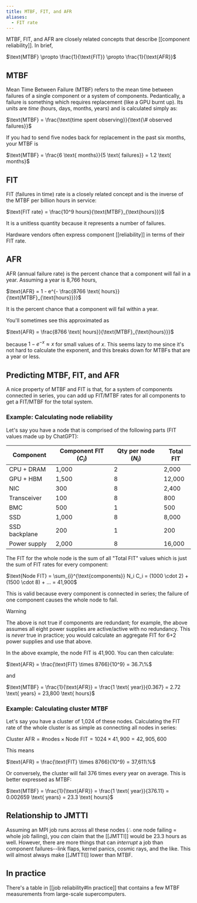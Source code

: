 ```yaml
---
title: MTBF, FIT, and AFR
aliases:
  - FIT rate
---
```

MTBF, FIT, and AFR are closely related concepts that describe [[component reliability]]. In brief,

$\text{MTBF} \propto \frac{1}{\text{FIT}} \propto \frac{1}{\text{AFR}}$

## MTBF

Mean Time Between Failure (MTBF) refers to the mean time between failures of a single component or a system of components. Pedantically, a failure is something which requires replacement (like a GPU burnt up). Its units are _time_ (hours, days, months, years) and is calculated simply as:

$\text{MTBF} = \frac{\text{time spent observing}}{\text{\# observed failures}}$

If you had to send five nodes back for replacement in the past six months, your MTBF is

$\text{MTBF} = \frac{6 \text{ months}}{5 \text{ failures}} = 1.2 \text{ months}$

## FIT

FIT (failures in time) rate is a closely related concept and is the inverse of the MTBF per billion hours in service:

$\text{FIT rate} = \frac{10^9 hours}{\text{MTBF}_{\text{hours}}}$

It is a unitless quantity because it represents a number of failures.

Hardware vendors often express component [[reliability]] in terms of their FIT rate.

## AFR

AFR (annual failure rate) is the percent chance that a component will fail in a year. Assuming a year is 8,766 hours,

$\text{AFR} = 1 - e^{- \frac{8766 \text{ hours}}{\text{MTBF}_{\text{hours}}}}$

It is the percent chance that a component will fail within a year.

You'll sometimes see this approximated as

$\text{AFR} = \frac{8766 \text{ hours}}{\text{MTBF}_{\text{hours}}}$

because $1 - e^{-x} \approx x$ for small values of $x$.  This seems lazy to me since it's not hard to calculate the exponent, and this breaks down for MTBFs that are a year or less.

## Predicting MTBF, FIT, and AFR

A nice property of MTBF and FIT is that, for a system of components connected in series, you can add up FIT/MTBF rates for all components to get a FIT/MTBF for the total system.

### Example: Calculating node reliability

Let's say you have a node that is comprised of the following parts (FIT values made up by ChatGPT):

| Component     | Component FIT ($C_i$) | Qty per node ($N_i$) | Total FIT |
| ------------- | --------------------- | -------------------- | --------- |
| CPU + DRAM    | 1,000                 | 2                    | 2,000     |
| GPU + HBM     | 1,500                 | 8                    | 12,000    |
| NIC           | 300                   | 8                    | 2,400     |
| Transceiver   | 100                   | 8                    | 800       |
| BMC           | 500                   | 1                    | 500       |
| SSD           | 1,000                 | 8                    | 8,000     |
| SSD backplane | 200                   | 1                    | 200       |
| Power supply  | 2,000                 | 8                    | 16,000    |

The FIT for the whole node is the sum of all "Total FIT" values which is just the sum of FIT rates for every component:

$\text{Node FIT} = \sum_{i}^{\text{components}} N_i C_i = (1000 \cdot 2) + (1500 \cdot 8) + ... = 41,900$

This is valid because every component is connected in series; the failure of one component causes the whole node to fail.

> [!warning] 
> The above is not true if components are redundant; for example, the above assumes all eight power supplies are active/active with no redundancy. This is _never_ true in practice; you would calculate an aggregate FIT for 6+2 power supplies and use that above.

In the above example, the node FIT is 41,900. You can then calculate:

$\text{AFR} = \frac{\text{FIT} \times 8766}{10^9} = 36.7\%$

and

$\text{MTBF} = \frac{1}{\text{AFR}} = \frac{1 \text{ year}}{0.367} = 2.72 \text{ years} = 23,800 \text{ hours}$

### Example: Calculating cluster MTBF

Let's say you have a cluster of 1,024 of these nodes. Calculating the FIT rate of the whole cluster is as simple as connecting all nodes in series:

$\text{Cluster AFR} = \text{\# nodes} \times \text{Node FIT} = 1024 \times 41,900 = 42,905,600$

This means

$\text{AFR} = \frac{\text{FIT} \times 8766}{10^9} = 37,611\%$

Or conversely, the cluster will fail 376 times every year on average. This is better expressed as MTBF:

$\text{MTBF} = \frac{1}{\text{AFR}} = \frac{1 \text{ year}}{376.11} = 0.002659 \text{ years} = 23.3 \text{ hours}$

## Relationship to JMTTI

Assuming an MPI job runs across all these nodes ($\therefore$ one node failing = whole job failing), you _can_ claim that the [[JMTTI]] would be 23.3 hours as well. However, there are more things that can _interrupt_ a job than component failures--link flaps, kernel panics, cosmic rays, and the like. This will almost always make [[JMTTI]] lower than MTBF.

## In practice

There's a table in [[job reliability#In practice]] that contains a few MTBF measurements from large-scale supercomputers.